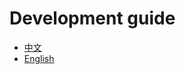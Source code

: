 # Development guide
* [中文](https://github.com/xukeawsl/Nginx_Development_guide/blob/master/Nginx%E5%BC%80%E5%8F%91%E6%8C%87%E5%8D%97.md)
* [English](https://nginx.org/en/docs/dev/development_guide.html#debug_memory)